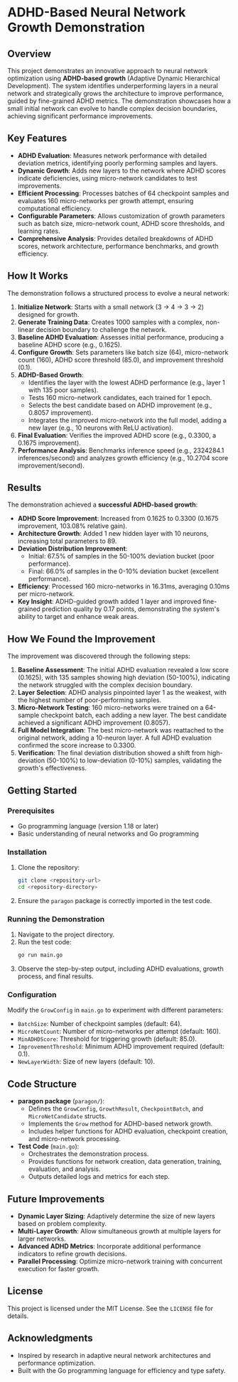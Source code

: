 # ADHD-Based Neural Network Growth Demonstration

## Overview

This project demonstrates an innovative approach to neural network optimization using **ADHD-based growth** (Adaptive Dynamic Hierarchical Development). The system identifies underperforming layers in a neural network and strategically grows the architecture to improve performance, guided by fine-grained ADHD metrics. The demonstration showcases how a small initial network can evolve to handle complex decision boundaries, achieving significant performance improvements.

## Key Features

- **ADHD Evaluation**: Measures network performance with detailed deviation metrics, identifying poorly performing samples and layers.
- **Dynamic Growth**: Adds new layers to the network where ADHD scores indicate deficiencies, using micro-network candidates to test improvements.
- **Efficient Processing**: Processes batches of 64 checkpoint samples and evaluates 160 micro-networks per growth attempt, ensuring computational efficiency.
- **Configurable Parameters**: Allows customization of growth parameters such as batch size, micro-network count, ADHD score thresholds, and learning rates.
- **Comprehensive Analysis**: Provides detailed breakdowns of ADHD scores, network architecture, performance benchmarks, and growth efficiency.

## How It Works

The demonstration follows a structured process to evolve a neural network:

1. **Initialize Network**: Starts with a small network (3 → 4 → 3 → 2) designed for growth.
2. **Generate Training Data**: Creates 1000 samples with a complex, non-linear decision boundary to challenge the network.
3. **Baseline ADHD Evaluation**: Assesses initial performance, producing a baseline ADHD score (e.g., 0.1625).
4. **Configure Growth**: Sets parameters like batch size (64), micro-network count (160), ADHD score threshold (85.0), and improvement threshold (0.1).
5. **ADHD-Based Growth**:
   - Identifies the layer with the lowest ADHD performance (e.g., layer 1 with 135 poor samples).
   - Tests 160 micro-network candidates, each trained for 1 epoch.
   - Selects the best candidate based on ADHD improvement (e.g., 0.8057 improvement).
   - Integrates the improved micro-network into the full model, adding a new layer (e.g., 10 neurons with ReLU activation).
6. **Final Evaluation**: Verifies the improved ADHD score (e.g., 0.3300, a 0.1675 improvement).
7. **Performance Analysis**: Benchmarks inference speed (e.g., 2324284.1 inferences/second) and analyzes growth efficiency (e.g., 10.2704 score improvement/second).

## Results

The demonstration achieved a **successful ADHD-based growth**:

- **ADHD Score Improvement**: Increased from 0.1625 to 0.3300 (0.1675 improvement, 103.08% relative gain).
- **Architecture Growth**: Added 1 new hidden layer with 10 neurons, increasing total parameters to 89.
- **Deviation Distribution Improvement**:
  - Initial: 67.5% of samples in the 50-100% deviation bucket (poor performance).
  - Final: 66.0% of samples in the 0-10% deviation bucket (excellent performance).
- **Efficiency**: Processed 160 micro-networks in 16.31ms, averaging 0.10ms per micro-network.
- **Key Insight**: ADHD-guided growth added 1 layer and improved fine-grained prediction quality by 0.17 points, demonstrating the system's ability to target and enhance weak areas.

## How We Found the Improvement

The improvement was discovered through the following steps:

1. **Baseline Assessment**: The initial ADHD evaluation revealed a low score (0.1625), with 135 samples showing high deviation (50-100%), indicating the network struggled with the complex decision boundary.
2. **Layer Selection**: ADHD analysis pinpointed layer 1 as the weakest, with the highest number of poor-performing samples.
3. **Micro-Network Testing**: 160 micro-networks were trained on a 64-sample checkpoint batch, each adding a new layer. The best candidate achieved a significant ADHD improvement (0.8057).
4. **Full Model Integration**: The best micro-network was reattached to the original network, adding a 10-neuron layer. A full ADHD evaluation confirmed the score increase to 0.3300.
5. **Verification**: The final deviation distribution showed a shift from high-deviation (50-100%) to low-deviation (0-10%) samples, validating the growth's effectiveness.

## Getting Started

### Prerequisites

- Go programming language (version 1.18 or later)
- Basic understanding of neural networks and Go programming

### Installation

1. Clone the repository:
   ```bash
   git clone <repository-url>
   cd <repository-directory>
   ```
2. Ensure the `paragon` package is correctly imported in the test code.

### Running the Demonstration

1. Navigate to the project directory.
2. Run the test code:
   ```bash
   go run main.go
   ```
3. Observe the step-by-step output, including ADHD evaluations, growth process, and final results.

### Configuration

Modify the `GrowConfig` in `main.go` to experiment with different parameters:

- `BatchSize`: Number of checkpoint samples (default: 64).
- `MicroNetCount`: Number of micro-networks per attempt (default: 160).
- `MinADHDScore`: Threshold for triggering growth (default: 85.0).
- `ImprovementThreshold`: Minimum ADHD improvement required (default: 0.1).
- `NewLayerWidth`: Size of new layers (default: 10).

## Code Structure

- **paragon package** (`paragon/`):
  - Defines the `GrowConfig`, `GrowthResult`, `CheckpointBatch`, and `MicroNetCandidate` structs.
  - Implements the `Grow` method for ADHD-based network growth.
  - Includes helper functions for ADHD evaluation, checkpoint creation, and micro-network processing.
- **Test Code** (`main.go`):
  - Orchestrates the demonstration process.
  - Provides functions for network creation, data generation, training, evaluation, and analysis.
  - Outputs detailed logs and metrics for each step.

## Future Improvements

- **Dynamic Layer Sizing**: Adaptively determine the size of new layers based on problem complexity.
- **Multi-Layer Growth**: Allow simultaneous growth at multiple layers for larger networks.
- **Advanced ADHD Metrics**: Incorporate additional performance indicators to refine growth decisions.
- **Parallel Processing**: Optimize micro-network training with concurrent execution for faster growth.

## License

This project is licensed under the MIT License. See the `LICENSE` file for details.

## Acknowledgments

- Inspired by research in adaptive neural network architectures and performance optimization.
- Built with the Go programming language for efficiency and type safety.
